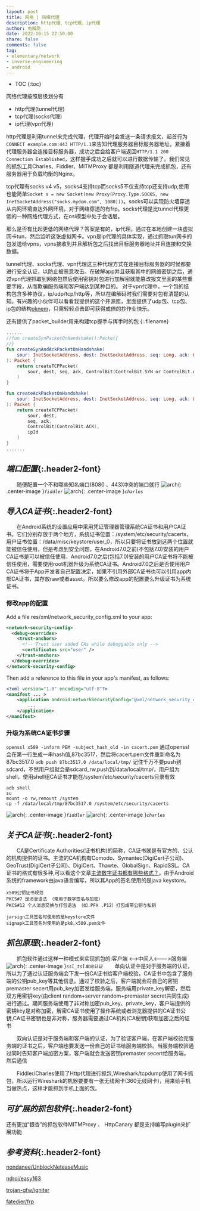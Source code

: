 ```yaml
---
layout: post
title: 网络 | 网络代理
description: http代理、tcp代理、ip代理
author: 电解质
date: 2022-10-15 22:50:00
share: false
comments: false
tag: 
- elementary/network
- inverse-engineering
- android
---
```

* TOC
{:toc}

网络代理按照层级划分有
- http代理(tunnel代理)
- tcp代理(socks代理)
- ip代理(vpn代理)

http代理是利用tunnel来完成代理，代理开始时会发送一条请求报文，起首行为`CONNECT example.com:443 HTTP/1.1`来告知代理服务器目标服务器地址，紧接着代理服务器会连接目标服务器，成功之后会给客户端返回`HTTP/1.1 200 Connection Established`，这样握手成功之后就可以进行数据传输了。我们常见的抓包工具Charles、Fiddler、MITMProxy 都是利用隧道代理来完成抓包，还有服务器用于负载均衡的Nginx。

tcp代理有socks v4 v5，socks4支持tcp而socks5不仅支持tcp还支持udp,使用也能简单`Socket s = new Socket(new Proxy(Proxy.Type.SOCKS, new InetSocketAddress("socks.mydom.com", 1080)))`。socks可以实现防火墙穿透从内网环境直达外网环境，对于网络穿透的有frp。socks代理是比tunnel代理更低的一种网络代理方式，在osi模型中处于会话层。

那么是否有比起更低的网络代理？答案是有的，ip代理。通过在本地创建一块虚拟网卡tun，然后监听这张虚拟网卡。vpn是ip代理的具体实现，通过抓取tun网卡的包发送给vpns，vpns接收到并且解析包之后找出目标服务器地址并且连接和交换数据。

tunnel代理、socks代理、vpn代理这三种代理方式在连接目标服务器的时候都要进行安全认证，以防止被恶意攻击。在破解app并且获取其中的网络密钥之后，通过vpn代理抓取到网络包然后使用密钥对包进行加解密就能篡改报文里面的某些重要字段，从而欺骗服务端和客户端达到某种目的。
对于vpn代理中，一个包的结构包含多种协议，ip/udp/tcp/http等，所以在编解码时我们需要对包有清楚的认知。有兴趣的小伙伴可以看看我提供的这个开源库，里面提供了udp包、tcp包、ip包的结构[oknem](https://github.com/electrolyteJ/oknem/tree/main/androidvpn/app/src/main/java/com/jamesfchen/vpn/protocol)，只需轻轻点击即可获得成倍的抄作业快乐。

还有提供了packet_builder用来构建tcp握手与挥手时的包
{:.filename}
```kotlin
......
//fun createSynPacketOnHandshake():Packet{
//}
fun createSynAndAckPacketOnHandshake(
    sour: InetSocketAddress, dest: InetSocketAddress, seq: Long, ack: Long, ipId: Int
): Packet {
    return createTCPPacket(
        sour, dest, seq, ack, ControlBit(ControlBit.SYN or ControlBit.ACK), ipId
    )
}

fun createAckPacketOnHandshake(
    sour: InetSocketAddress, dest: InetSocketAddress, seq: Long, ack: Long, ipId: Int
): Packet {
    return createTCPPacket(
        sour, dest,
        seq, ack,
        ControlBit(ControlBit.ACK),
        ipId
    )
}
.......
```
## *端口配置*{:.header2-font}
&emsp;&emsp;随便配置一个不和哪些知名端口(8080 、443)冲突的端口就行
![arch][1]{: .center-image }_`fiddler`_
![arch][2]{: .center-image }_`charles`_
## *导入CA证书*{:.header2-font}
&emsp;&emsp;在Android系统的设置应用中采用凭证管理器管理系统CA证书和用户CA证书。它们分别存放于两个地方，系统证书位置：/system/etc/security/cacerts，用户证书位置：/data/misc/keystore/user_0，所以只要将证书放到这两个位置就能被信任使用，但是考虑到安全问题，在Android7.0之前(不包括7.0)安装的用户CA证书是可以被信任使用，Android7.0之后(包括7.0)安装的用户CA证书将不能被信任使用，需要使用root机器升级为系统CA证书。Android7.0之后是否使用用户CA证书将于App开发者自己配置决定，如果不引用外部CA证书也可以引用app内部CA证书，其存放raw或者asset。所以要么修改app的配置要么升级证书为系统证书。

### 修改app的配置
Add a file res/xml/network_security_config.xml to your app:
```xml
<network-security-config> 
  <debug-overrides> 
    <trust-anchors> 
      <!-- Trust user added CAs while debuggable only -->
      <certificates src="user" /> 
    </trust-anchors> 
  </debug-overrides> 
</network-security-config>
```
Then add a reference to this file in your app's manifest, as follows:
```xml
<?xml version="1.0" encoding="utf-8"?>
<manifest ... >
    <application android:networkSecurityConfig="@xml/network_security_config" ... >
        ...
    </application>
</manifest>
```
### 升级为系统CA证书步骤
`openssl x509 -inform PEM -subject_hash_old -in cacert.pem`
通过openssl会在第一行生成一串hash值,87bc3517，然后将cacert.pem文件重新命名为87bc3517.0
`adb push 87bc3517.0 /data/local/tmp/`
记住千万不要push到sdcard，不然用户组就会是sdcard_rw,push到/data/local/tmp/，用户组为shell，使用shell组CA证书才能在/system/etc/security/cacerts目录有效
```
adb shell
su
mount -o rw,remount /system
cp -f /data/local/tmp/87bc3517.0 /system/etc/security/cacerts
```
![arch][3]{: .center-image }_`fiddler`_
![arch][4]{: .center-image }_`charles`_
## *关于CA证书*{:.header2-font}
&emsp;&emsp;CA是Certificate Authorities(证书机构)的简称，CA证书就是有官方的、公认的机构提供的证书。主流的CA机构有Comodo、Symantec(DigiCert子公司)、GeoTrust(DigiCert子公司)、DigiCert、Thawte、GlobalSign、RapidSSL。CA证书的格式有很多种,可以看这个文章[主流数字证书都有哪些格式？](https://www.alibabacloud.com/help/zh/doc-detail/42214.htm)。由于Android系统的framework由java语言编写，所以其App的签名使用的是java keystore。
```
x509公钥证书规范
PKCS#7 是消息语法 （常用于数字签名与加密）
PKCS#12 个人消息交换与打包语法 （如.PFX .P12）打包成带公钥与私钥

jarsign工具签名时使用的是keystore文件
signapk工具签名时使用的是pk8,x509.pem文件

```

## *抓包原理*{:.header2-font}
&emsp;&emsp;抓包软件通过这样一种模式来实现抓包的:客户端 <-->中间人<--->服务端
![arch][5]{: .center-image }_`ssl_tsl单向认证`_
&emsp;&emsp;单向认证中是对于服务端的认证，所以为了通过认证服务端会下发一份CA证书给客户端校验，CA证书中包含了服务端的公钥pub_key等其他信息。通过了校验之后，客户端就会将自己的密钥premaster secert用pub_key加密发给服务端。服务端用private_key解密，然后双方用密钥key(由client random+server random+premaster secret共同生成)进行通过。期间服务端使用了非对称加密pub_key、private_key，客户端提供的密钥key是对称加密，解密CA证书使用了操作系统或者浏览器提供的CA证书公钥,CA证书密钥也是非对称，服务器需要通过CA机构(CA秘钥)获取加密之后的证书

&emsp;&emsp;双向认证是对于服务端和客户端的认证，为了验证客户端，在客户端校验完服务端的证书之后，客户端也要发送一份自己的证书给服务端校验。当服务端校验通过同时告知客户端加密方案，客户端就会发送密钥premaster secert给服务端，然后通信

&emsp;&emsp;Fiddler/Charles使用了Http代理进行抓包,Wireshark/tcpdump使用了网卡抓包，所以运行Wireshark的机器要要有一张无线网卡(360无线网卡)，用来给手机当做热点，这样才能抓到手机上面的包。

## *可扩展的抓包软件*{:.header2-font}
还有更加“银杏”的抓包软件MITMProxy 、 HttpCanary 都是支持编写plugin来扩展功能

## *参考资料*{:.header2-font}
[nondanee/UnblockNeteaseMusic](https://github.com/nondanee/UnblockNeteaseMusic)

[ndroi/easy163](https://github.com/ndroi/easy163)

[trojan-gfw/igniter](https://github.com/trojan-gfw/igniter)

[fatedier/frp](https://github.com/fatedier/frp)

[1]:{{site.baseurl}}/asset/crawler/fiddler1.png
[2]:{{site.baseurl}}/asset/crawler/charles1.png
[3]:{{site.baseurl}}/asset/crawler/fiddler2.png
[4]:{{site.baseurl}}/asset/crawler/charles2.png
[5]:{{site.baseurl}}/asset/crawler/ssl_tsl单向认证.png
